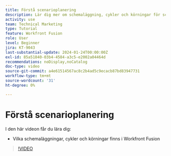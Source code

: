 ```yaml
---
title: Förstå scenarioplanering
description: Lär dig mer om schemaläggning, cykler och körningar för scenarier i  [!DNL Adobe Workfront Fusion].
activity: use
team: Technical Marketing
type: Tutorial
feature: Workfront Fusion
role: User
level: Beginner
jira: KT-9043
last-substantial-update: 2024-01-24T00:00:00Z
exl-id: 85a51840-03b4-4584-a3c5-e2002a04464d
recommendations: noDisplay,noCatalog
doc-type: video
source-git-commit: a4e61514567ac8c2b4ad5c9ecacb87bd83947731
workflow-type: tm+mt
source-wordcount: '31'
ht-degree: 0%

---
```


# Förstå scenarioplanering

I den här videon får du lära dig:

* Vilka schemaläggningar, cykler och körningar finns i Workfront Fusion

>[!VIDEO](https://video.tv.adobe.com/v/335284/?quality=12&learn=on)
